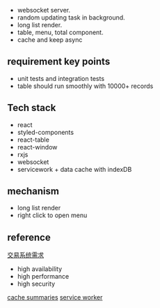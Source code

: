 - websocket server.
- random updating task in background.
- long list render.
- table, menu, total component.
- cache and keep async

## requirement key points

- unit tests and integration tests
- table should run smoothly with 10000+ records

## Tech stack

- react
- styled-components
- react-table
- react-window
- rxjs
- websocket
- servicework + data cache with indexDB

## mechanism

- long list render
- right click to open menu

## reference

[交易系统需求](https://houbb.github.io/2020/06/19/system-design-how-to-design-trade-system-01-first-sight#%E4%BA%A4%E6%98%93%E7%B3%BB%E7%BB%9F%E9%9C%80%E6%B1%82)

- high availability
- high performance
- high security

[cache summaries](https://juejin.cn/post/6844904106499260430#heading-19)
[service worker](https://pwa.alienzhou.com/3-rang-ni-de-webapp-li-xian-ke-yong#3.-ru-he-shi-yong-service-worker-shi-xian-li-xian-ke-yong-de-miao-kai-ying-yong)
